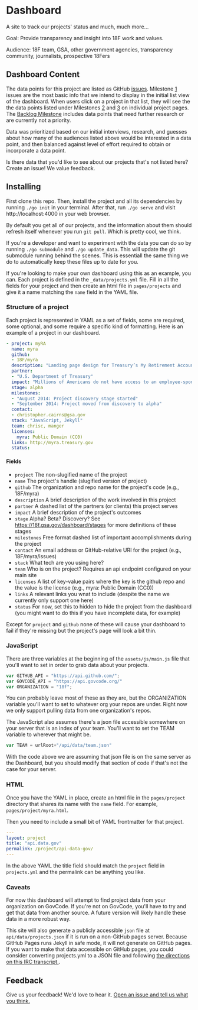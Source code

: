 Dashboard
=========

A site to track our projects' status and much, much more...

Goal: Provide transparency and insight into 18F work and values.

Audience: 18F team, GSA, other government agencies, transparency community,
journalists, prospective 18Fers

## Dashboard Content

The data points for this project are listed as GitHub
[issues](http://github.com/18f/dashboard/issues). Milestone
[1](https://github.com/18F/dashboard/milestones/Sprint%201%20-%20MVP) issues
are the most basic info that we intend to display in the initial list view
of the dashboard. When users click on a project in that list, they will see
the the data points listed under Milestones
[2](https://github.com/18F/dashboard/milestones/2nd%20Sprint) and
[3](https://github.com/18F/dashboard/milestones/3rd%20Sprint) on individual
project pages. The [Backlog
Milestone](https://github.com/18F/dashboard/milestones/Backlog) includes
data points that need further research or are currently not a priority.  

Data was prioritized based on our initial interviews, research, and guesses
about how many of the audiences listed above would be interested in a data
point, and then balanced against level of effort required to obtain or
incorporate a data point.  

Is there data that you'd like to see about our projects that's not listed
here? Create an issue! We value feedback.  

## Installing

First clone this repo. Then, install the project and all its dependencies by 
running `./go init` in your terminal. After that, run `./go serve` and visit 
http://localhost:4000 in your web browser.

By default you get all of our projects, and the information about them should
refresh itself whenever you run `git pull`. Which is pretty cool, we think. 

If you're a developer and want to experiment with the data you can do so by 
running `./go submodule` and `./go update_data`. This will update the git 
submodule running behind the scenes. This is essentiall the same thing we
do to automatically keep these files up to date for you.

If you're looking to make your own dashboard using this as an example, you can. 
Each project is defined in the `_data/projects.yml` file. Fill in all the 
fields for your project and then create an html file in `pages/projects` and 
give it a name matching the `name` field in the YAML file.

### Structure of a project

Each project is represented in YAML as a set of fields, some are required,
some optional, and some require a specific kind of formatting. Here is an
example of a project in our dashboard.

```yaml
- project: myRA
  name: myra
  github:
  - 18F/myra
  description: "Landing page design for Treasury’s My Retirement Account program, which will provide a simple, safe, and affordable way for individuals to start saving for retirement."
  partner:
  - "U.S. Department of Treasury"
  impact: "Millions of Americans do not have access to an employee-sponsored retirement plan: more than 50% of full-time and 75% of part-time workers."
  stage: alpha
  milestones:
  - "August 2014: Project discovery stage started"
  - "September 2014: Project moved from discovery to alpha"
  contact:
  - christopher.cairns@gsa.gov
  stack: "JavaScript, Jekyll"
  team: chrisc, manger
  licenses:
    myra: Public Domain (CC0)
  links: http://myra.treasury.gov
  status:
```

#### Fields

- `project` The non-slugified name of the project
- `name` The project's handle (slugified version of project)
- `github` The organization and repo name for the project's code (e.g., 18F/myra)
- `description` A brief description of the work involved in this project
- `partner` A dashed list of the partners (or clients) this project serves
- `impact` A brief description of the project's outcomes
- `stage` Alpha? Beta? Discovery? See https://18f.gsa.gov/dashboard/stages for more definitions of these stages
- `milestones` Free format dashed list of important accomplishments during the project
- `contact` An email address or GitHub-relative URI for the project (e.g., 18F/myra/issues)
- `stack` What tech are you using here?
- `team` Who is on the project? Requires an api endpoint configured on your main site
- `licenses` A list of key-value pairs where the key is the github repo and the value is the license (e.g., myra: Public Domain (CC0))
- `links` A relevant links you wnat to include (despite the name we currently only support one here)
- `status` For now, set this to hidden to hide the project from the dashboard (you might want to do this if you have incomplete data, for example)

Except for `project` and `github` none of these will cause your dashboard to
fail if they're missing but the project's page will look a bit thin.

### JavaScript

There are three variables at the beginning of the `assets/js/main.js` file
that you'll want to set in order to grab data about your projects.  

```javascript
var GITHUB_API = "https://api.github.com/";
var GOVCODE_API = "https://api.govcode.org/"
var ORGANIZATION = "18f";
```

You can probably leave most of these as they are, but the ORGANIZATION
variable you'll want to set to whatever org your repos are under. Right now
we only support pulling data from one organization's repos.

The JavaScript also assumes there's a json file accessible somewhere on your
server that is an index of your team. You'll want to set the TEAM variable
to wherever that might be.

```javascript
var TEAM = urlRoot+"/api/data/team.json"
```

With the code above we are assuming that json file is on the same server as
the Dashboard, but you should modify that section of code if that's not the
case for your server.


### HTML

Once you have the YAML in place, create an html file in the `pages/project`
directory that shares its name with the `name` field. For example,
`pages/project/myra.html`.

Then you need to include a small bit of YAML frontmatter for that project.

```yaml
---
layout: project
title: "api.data.gov"
permalink: /project/api-data-gov/
---
```

In the above YAML the title field should match the `project` field in
`projects.yml` and the permalink can be anything you like.

### Caveats

For now this dashboard will attempt to find project data from your
organization on GovCode. If you're not on GovCode, you'll have to try and
get that data from another source. A future version will likely handle these
data in a more robust way.

This site will also generate a publicly accessible `json` file at
`api/data/projects.json` if it is run on a non-GitHub pages server. Because
GitHub Pages runs Jekyll in safe mode, it will not generate on GitHub pages.
If you want to make that data accessible on GitHub pages, you could consider
converting projects.yml to a JSON file and following [the directions on this
IRC
transcript.](https://botbot.me/freenode/jekyll/2014-10-17/?msg=23655667&page=1 ).

## Feedback

Give us your feedback! We'd love to hear it. [Open an issue and tell us what you think.](https://github.com/18f/dashboard/issues/new)
